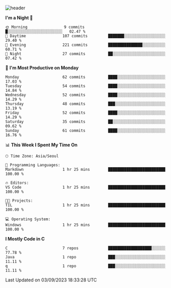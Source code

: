 
![header](https://capsule-render.vercel.app/api?type=slice&color=323C73&height=100&section=header&text=Hi!%20I'm%20Min-hee&fontSize=90&animation=twinkling&fontColor=D5C2EE)


<!--START_SECTION:waka-->
**I'm a Night 🦉** 

```text
🌞 Morning                9 commits           █░░░░░░░░░░░░░░░░░░░░░░░░   02.47 % 
🌆 Daytime                107 commits         ███████░░░░░░░░░░░░░░░░░░   29.40 % 
🌃 Evening                221 commits         ███████████████░░░░░░░░░░   60.71 % 
🌙 Night                  27 commits          ██░░░░░░░░░░░░░░░░░░░░░░░   07.42 % 
```
📅 **I'm Most Productive on Monday** 

```text
Monday                   62 commits          ████░░░░░░░░░░░░░░░░░░░░░   17.03 % 
Tuesday                  54 commits          ████░░░░░░░░░░░░░░░░░░░░░   14.84 % 
Wednesday                52 commits          ████░░░░░░░░░░░░░░░░░░░░░   14.29 % 
Thursday                 48 commits          ███░░░░░░░░░░░░░░░░░░░░░░   13.19 % 
Friday                   52 commits          ████░░░░░░░░░░░░░░░░░░░░░   14.29 % 
Saturday                 35 commits          ██░░░░░░░░░░░░░░░░░░░░░░░   09.62 % 
Sunday                   61 commits          ████░░░░░░░░░░░░░░░░░░░░░   16.76 % 
```


📊 **This Week I Spent My Time On** 

```text
🕑︎ Time Zone: Asia/Seoul

💬 Programming Languages: 
Markdown                 1 hr 25 mins        █████████████████████████   100.00 % 

🔥 Editors: 
VS Code                  1 hr 25 mins        █████████████████████████   100.00 % 

🐱‍💻 Projects: 
TIL                      1 hr 25 mins        █████████████████████████   100.00 % 

💻 Operating System: 
Windows                  1 hr 25 mins        █████████████████████████   100.00 % 
```

**I Mostly Code in C** 

```text
C                        7 repos             ███████████████████░░░░░░   77.78 % 
Java                     1 repo              ███░░░░░░░░░░░░░░░░░░░░░░   11.11 % 
q                        1 repo              ███░░░░░░░░░░░░░░░░░░░░░░   11.11 % 
```




 Last Updated on 03/09/2023 18:33:28 UTC
<!--END_SECTION:waka-->










<!-- 깃허브 프로필 스탯 오류 https://80000coding.oopy.io/c4235590-9033-49b3-943c-f8b6c1bfbc36 --!>

 <!--
**Minhee713/Minhee713** is a ✨ _special_ ✨ repository because its `README.md` (this file) appears on your GitHub profile.

Here are some ideas to get you started:

- 🔭 I’m currently working on ...
- 🌱 I’m currently learning ...
- 👯 I’m looking to collaborate on ...
- 🤔 I’m looking for help with ...
- 💬 Ask me about ...
- 📫 How to reach me: ...
- 😄 Pronouns: ...
- ⚡ Fun fact: ...
-->
